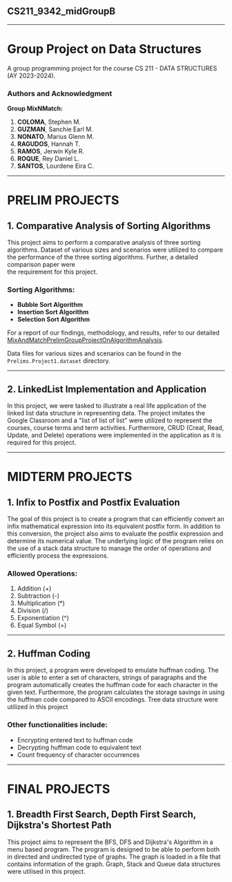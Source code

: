 ## CS211_9342_midGroupB

---
# Group Project on Data Structures
A group programming project for the course CS 211 - DATA STRUCTURES (AY 2023-2024).

### Authors and Acknowledgment

**Group MixNMatch:**
1. **COLOMA**, Stephen M.
2. **GUZMAN**, Sanchie Earl M.
3. **NONATO**, Marius Glenn M.
4. **RAGUDOS**, Hannah T.
5. **RAMOS**, Jerwin Kyle R.
6. **ROQUE**, Rey Daniel L.
7. **SANTOS**, Lourdene Eira C.

---

# PRELIM PROJECTS
## 1. Comparative Analysis of Sorting Algorithms

This project aims to perform a comparative analysis of three sorting algorithms. Dataset of various sizes
and scenarios were utilized to compare the performance of the three sorting algorithms. Further, a detailed comparison paper were  
the requirement for this project.


### Sorting Algorithms:

- **Bubble Sort Algorithm**
- **Insertion Sort Algorithm**
- **Selection Sort Algorithm**

For a report of our findings, methodology, and results, refer to our detailed [MixAndMatchPrelimGroupProjectOnAlgorithmAnalysis](https://docs.google.com/document/d/1gKtJAHLXlthI0EKCrLfHiYVjrzdE2HUzpNh-_AHTRSQ/edit).

Data files for various sizes and scenarios can be found in the `Prelims.Project1.dataset` directory.

---

## 2. LinkedList Implementation and Application

In this project, we were tasked to illustrate a real life application of the linked list data structure in representing data.
The project imitates the Google Classroom and a "list of list of list" were utilized to represent the courses, course terms and term activities.
Furthermore, CRUD (Creat, Read, Update, and Delete) operations were implemented in the application as it is required for this project.


---

# MIDTERM PROJECTS
## 1. Infix to Postfix and Postfix Evaluation
The goal of this project is to create a program that can efficiently convert an infix mathematical expression into its equivalent postfix form. In addition to this conversion, the project also aims to evaluate the postfix expression and determine its numerical value. The underlying logic of the program relies on the use of a stack data structure to manage the order of operations and efficiently process the expressions.

### Allowed Operations:
1. Addition (+)
2. Subtraction (-)
3. Multiplication (*)
4. Division (/)
5. Exponentiation (^)
6. Equal Symbol (=)

---
## 2. Huffman Coding
In this project, a program were developed to emulate huffman coding. The user is able to enter a set of characters, strings of paragraphs and the program automatically creates the huffman code for each character in the given text.
Furthermore, the program calculates the storage savings in using the huffman code compared to ASCII encodings.
Tree data structure were utilized in this project
### Other functionalities include:

- Encrypting entered text to huffman code
- Decrypting huffman code to equivalent text
- Count frequency of character occurrences

---

# FINAL PROJECTS
## 1. Breadth First Search, Depth First Search, Dijkstra's Shortest Path
This project aims to represent the BFS, DFS and Dijkstra's Algorithm in a menu based program. The program is designed to be able to perform both in directed and undirected type of graphs. The graph is loaded in a file that contains information of the graph.
Graph, Stack and Queue data structures were utilised in this project.
